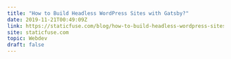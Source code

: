 ```yaml
---
title: "How to Build Headless WordPress Sites with Gatsby?"
date: 2019-11-21T00:49:09Z
link: https://staticfuse.com/blog/how-to-build-headless-wordpress-sites-with-gatsby/?utm_medium=RSS&utm_source=hune
site: staticfuse.com
topic: Webdev
draft: false
---
```

